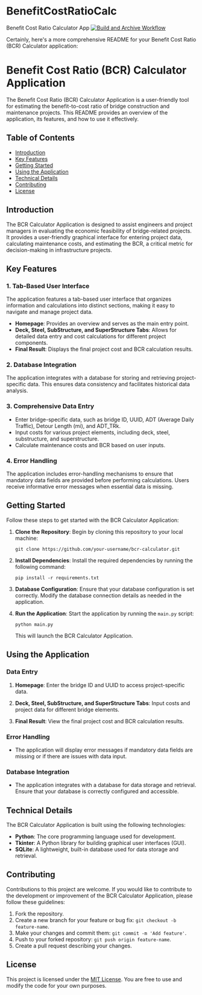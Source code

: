 # BenefitCostRatioCalc
 Benefit Cost Ratio Calculator App
 [![Build and Archive Workflow](https://github.com/AvinashMahala/BenefitCostRatioCalc/actions/workflows/build.yml/badge.svg)](https://github.com/AvinashMahala/BenefitCostRatioCalc/actions/workflows/build.yml)



Certainly, here's a more comprehensive README for your Benefit Cost Ratio (BCR) Calculator application:

# Benefit Cost Ratio (BCR) Calculator Application

The Benefit Cost Ratio (BCR) Calculator Application is a user-friendly tool for estimating the benefit-to-cost ratio of bridge construction and maintenance projects. This README provides an overview of the application, its features, and how to use it effectively.

## Table of Contents

- [Introduction](#introduction)
- [Key Features](#key-features)
- [Getting Started](#getting-started)
- [Using the Application](#using-the-application)
- [Technical Details](#technical-details)
- [Contributing](#contributing)
- [License](#license)

## Introduction

The BCR Calculator Application is designed to assist engineers and project managers in evaluating the economic feasibility of bridge-related projects. It provides a user-friendly graphical interface for entering project data, calculating maintenance costs, and estimating the BCR, a critical metric for decision-making in infrastructure projects.

## Key Features

### 1. Tab-Based User Interface

The application features a tab-based user interface that organizes information and calculations into distinct sections, making it easy to navigate and manage project data.

- **Homepage**: Provides an overview and serves as the main entry point.
- **Deck, Steel, SubStructure, and SuperStructure Tabs**: Allows for detailed data entry and cost calculations for different project components.
- **Final Result**: Displays the final project cost and BCR calculation results.

### 2. Database Integration

The application integrates with a database for storing and retrieving project-specific data. This ensures data consistency and facilitates historical data analysis.

### 3. Comprehensive Data Entry

- Enter bridge-specific data, such as bridge ID, UUID, ADT (Average Daily Traffic), Detour Length (mi), and ADT_TRk.
- Input costs for various project elements, including deck, steel, substructure, and superstructure.
- Calculate maintenance costs and BCR based on user inputs.

### 4. Error Handling

The application includes error-handling mechanisms to ensure that mandatory data fields are provided before performing calculations. Users receive informative error messages when essential data is missing.

## Getting Started

Follow these steps to get started with the BCR Calculator Application:

1. **Clone the Repository**: Begin by cloning this repository to your local machine:

   ```shell
   git clone https://github.com/your-username/bcr-calculator.git
   ```

2. **Install Dependencies**: Install the required dependencies by running the following command:

   ```shell
   pip install -r requirements.txt
   ```

3. **Database Configuration**: Ensure that your database configuration is set correctly. Modify the database connection details as needed in the application.

4. **Run the Application**: Start the application by running the `main.py` script:

   ```shell
   python main.py
   ```

   This will launch the BCR Calculator Application.

## Using the Application

### Data Entry

1. **Homepage**: Enter the bridge ID and UUID to access project-specific data.

2. **Deck, Steel, SubStructure, and SuperStructure Tabs**: Input costs and project data for different bridge elements.

3. **Final Result**: View the final project cost and BCR calculation results.

### Error Handling

- The application will display error messages if mandatory data fields are missing or if there are issues with data input.

### Database Integration

- The application integrates with a database for data storage and retrieval. Ensure that your database is correctly configured and accessible.

## Technical Details

The BCR Calculator Application is built using the following technologies:

- **Python**: The core programming language used for development.
- **Tkinter**: A Python library for building graphical user interfaces (GUI).
- **SQLite**: A lightweight, built-in database used for data storage and retrieval.

## Contributing

Contributions to this project are welcome. If you would like to contribute to the development or improvement of the BCR Calculator Application, please follow these guidelines:

1. Fork the repository.
2. Create a new branch for your feature or bug fix: `git checkout -b feature-name`.
3. Make your changes and commit them: `git commit -m 'Add feature'`.
4. Push to your forked repository: `git push origin feature-name`.
5. Create a pull request describing your changes.

## License

This project is licensed under the [MIT License](LICENSE). You are free to use and modify the code for your own purposes.